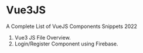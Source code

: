 # Vue3JS
A Complete List of VueJS Components Snippets 2022 

1. Vue3 JS File Overview.
2. Login/Register Component using Firebase.